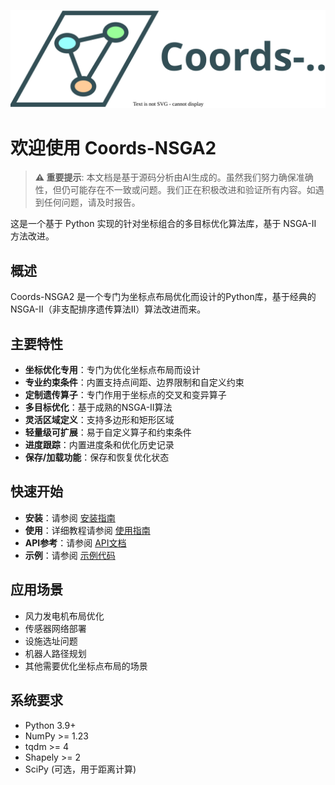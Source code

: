 ![Coords-NSGA2](logo.drawio.svg)
# 欢迎使用 Coords-NSGA2

> **⚠️ 重要提示**: 本文档是基于源码分析由AI生成的。虽然我们努力确保准确性，但仍可能存在不一致或问题。我们正在积极改进和验证所有内容。如遇到任何问题，请及时报告。

这是一个基于 Python 实现的针对坐标组合的多目标优化算法库，基于 NSGA-II 方法改进。

## 概述

Coords-NSGA2 是一个专门为坐标点布局优化而设计的Python库，基于经典的NSGA-II（非支配排序遗传算法II）算法改进而来。

## 主要特性

- **坐标优化专用**：专门为优化坐标点布局而设计
- **专业约束条件**：内置支持点间距、边界限制和自定义约束
- **定制遗传算子**：专门作用于坐标点的交叉和变异算子
- **多目标优化**：基于成熟的NSGA-II算法
- **灵活区域定义**：支持多边形和矩形区域
- **轻量级可扩展**：易于自定义算子和约束条件
- **进度跟踪**：内置进度条和优化历史记录
- **保存/加载功能**：保存和恢复优化状态

## 快速开始

- **安装**：请参阅 [安装指南](install.md)
- **使用**：详细教程请参阅 [使用指南](usage.md)
- **API参考**：请参阅 [API文档](api.md)
- **示例**：请参阅 [示例代码](examples.md)

## 应用场景

- 风力发电机布局优化
- 传感器网络部署
- 设施选址问题
- 机器人路径规划
- 其他需要优化坐标点布局的场景

## 系统要求

- Python 3.9+
- NumPy >= 1.23
- tqdm >= 4
- Shapely >= 2
- SciPy (可选，用于距离计算)